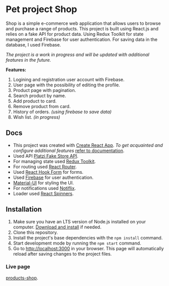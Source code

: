 # Pet project **Shop**

Shop is a simple e-commerce web application that allows users to browse and purchase a range of products. This project is built using React.js and relies on a fake API for product data. Using Redux Toolkit for state management and Firebase for user authentication. For saving data in the database, I used Firebase.

_The project is a work in progress and will be updated with additional features in the future._

**Features:**

1. Logining and registration user account with Firebase.
2. User page with the possibility of editing the profile.
3. Product page with pagination.
4. Search product by name.
5. Add product to card.
6. Remove product from card.
7. History of orders. _(using firebase to save data)_
8. Wish list. _(in progress)_

## Docs

- This project was created with
  [Create React App](https://github.com/facebook/create-react-app).
  _To get acquainted and configure additional features_
  [refer to documentation](https://facebook.github.io/create-react-app/docs/getting-started).
- Used API [Platzi Fake Store API](https://fakeapi.platzi.com/).
- For managing state used [Redux Toolkit](https://redux-toolkit.js.org/).
- For routing used [React Router](https://reactrouter.com/).
- Used [React Hook Form](https://react-hook-form.com/) for forms.
- Used [Firebase](https://firebase.google.com/) for user authentication.
- [Material-UI](https://v4.mui.com/) for styling the UI.
- For notifications used [Notiflix](https://notiflix.github.io/).
- Loader used [React Spinners](https://mhnpd.github.io/react-loader-spinner/).

## Installation

1. Make sure you have an LTS version of Node.js installed on your computer.
   [Download and install](https://nodejs.org/en/) if needed.
2. Clone this repository.
3. Install the project's base dependencies with the `npm install` command.
4. Start development mode by running the `npm start` command.
5. Go to [http://localhost:3000](http://localhost:3000) in your browser.
   This page will automatically reload after saving changes to the project files.

### Live page

[products-shop](https://thriving-crostata-ea6435.netlify.app/).
